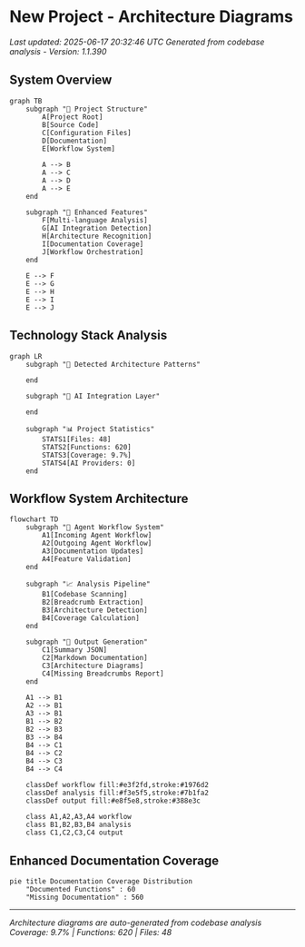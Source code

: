 # New Project - Architecture Diagrams

*Last updated: 2025-06-17 20:32:46 UTC*
*Generated from codebase analysis - Version: 1.1.390*

## System Overview
```mermaid
graph TB
    subgraph "📁 Project Structure"
        A[Project Root]
        B[Source Code]
        C[Configuration Files]
        D[Documentation]
        E[Workflow System]
        
        A --> B
        A --> C
        A --> D
        A --> E
    end

    subgraph "🔧 Enhanced Features"
        F[Multi-language Analysis]
        G[AI Integration Detection] 
        H[Architecture Recognition]
        I[Documentation Coverage]
        J[Workflow Orchestration]
    end

    E --> F
    E --> G
    E --> H
    E --> I
    E --> J
```

## Technology Stack Analysis
```mermaid
graph LR
    subgraph "🎯 Detected Architecture Patterns"
        
    end

    subgraph "🤖 AI Integration Layer"
        
    end

    subgraph "📊 Project Statistics"
        STATS1[Files: 48]
        STATS2[Functions: 620]
        STATS3[Coverage: 9.7%]
        STATS4[AI Providers: 0]
    end
```

## Workflow System Architecture
```mermaid
flowchart TD
    subgraph "🔄 Agent Workflow System"
        A1[Incoming Agent Workflow]
        A2[Outgoing Agent Workflow]
        A3[Documentation Updates]
        A4[Feature Validation]
    end

    subgraph "📈 Analysis Pipeline"
        B1[Codebase Scanning]
        B2[Breadcrumb Extraction]
        B3[Architecture Detection]
        B4[Coverage Calculation]
    end

    subgraph "📝 Output Generation"
        C1[Summary JSON]
        C2[Markdown Documentation]
        C3[Architecture Diagrams]
        C4[Missing Breadcrumbs Report]
    end

    A1 --> B1
    A2 --> B1
    A3 --> B1
    B1 --> B2
    B2 --> B3
    B3 --> B4
    B4 --> C1
    B4 --> C2
    B4 --> C3
    B4 --> C4

    classDef workflow fill:#e3f2fd,stroke:#1976d2
    classDef analysis fill:#f3e5f5,stroke:#7b1fa2
    classDef output fill:#e8f5e8,stroke:#388e3c

    class A1,A2,A3,A4 workflow
    class B1,B2,B3,B4 analysis
    class C1,C2,C3,C4 output
```

## Enhanced Documentation Coverage
```mermaid
pie title Documentation Coverage Distribution
    "Documented Functions" : 60
    "Missing Documentation" : 560
```

---
*Architecture diagrams are auto-generated from codebase analysis*
*Coverage: 9.7% | Functions: 620 | Files: 48*
